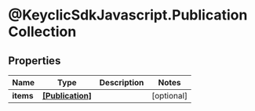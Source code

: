 # @KeyclicSdkJavascript.PublicationCollection

## Properties
Name | Type | Description | Notes
------------ | ------------- | ------------- | -------------
**items** | [**[Publication]**](Publication.md) |  | [optional] 



